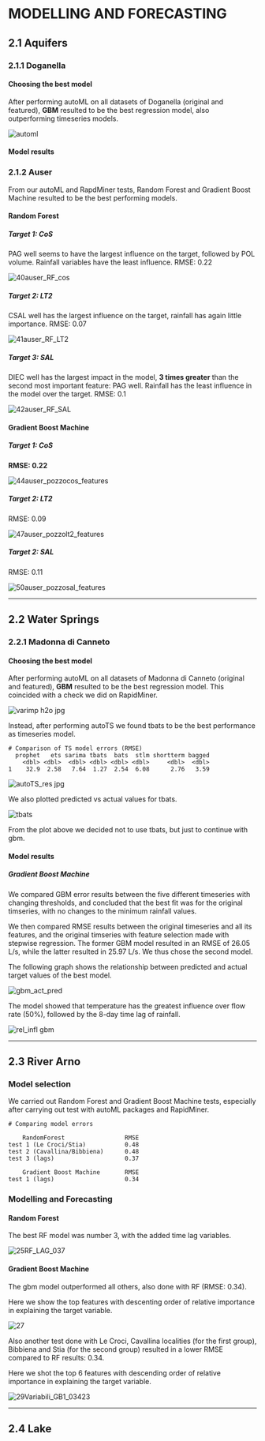 # MODELLING AND FORECASTING

## 2.1 Aquifers

### 2.1.1 Doganella 

#### Choosing the best model 

After performing autoML on all datasets of Doganella (original and featured), **GBM** resulted to be the best regression model, also outperforming timeseries models. 

![automl](https://user-images.githubusercontent.com/43357858/109181335-19fbef00-778c-11eb-970d-1bf53a9c1d43.png)

#### Model results 


### 2.1.2 Auser 

From our autoML and RapdMiner tests, Random Forest and Gradient Boost Machine resulted to be the best performing models. 

#### Random Forest 

##### Target 1: CoS

PAG well seems to have the largest influence on the target, followed by POL volume. Rainfall variables have the least influence. RMSE: 0.22

![40auser_RF_cos](https://user-images.githubusercontent.com/43357858/109322978-3adb4780-7853-11eb-90f2-1333a359c5a3.jpg)

##### Target 2: LT2 

CSAL well has the largest influence on the target, rainfall has again little importance. RMSE: 0.07

![41auser_RF_LT2](https://user-images.githubusercontent.com/43357858/109323134-69f1b900-7853-11eb-8628-5e1a61bcb6df.jpg)

##### Target 3: SAL

DIEC well has the largest impact in the model, **3 times greater** than the second most important feature: PAG well. Rainfall has the least influence in the model over the target. RMSE: 0.1

![42auser_RF_SAL](https://user-images.githubusercontent.com/43357858/109323317-a1606580-7853-11eb-8ff4-947e1d8f1964.jpg)

#### Gradient Boost Machine 

##### Target 1: CoS 

**RMSE: 0.22**

![44auser_pozzocos_features](https://user-images.githubusercontent.com/43357858/109323948-52ff9680-7854-11eb-9bf0-992f3348a8e7.jpg)

##### Target 2: LT2 

RMSE: 0.09

![47auser_pozzolt2_features](https://user-images.githubusercontent.com/43357858/109323997-63b00c80-7854-11eb-811e-f06a3484ac31.jpg)

##### Target 2: SAL

RMSE: 0.11

![50auser_pozzosal_features](https://user-images.githubusercontent.com/43357858/109324168-95c16e80-7854-11eb-9aae-fa4ecabea7ee.jpg)

--------------------------------------------------

## 2.2 Water Springs

### 2.2.1 Madonna di Canneto

#### Choosing the best model

After performing autoML on all datasets of Madonna di Canneto (original and featured), **GBM** resulted to be the best regression model. This coincided with a check we did on RapidMiner.

  ![varimp h2o jpg](https://user-images.githubusercontent.com/43357858/108821918-9d67e580-75be-11eb-82ec-276d1e28cbe2.png)

Instead, after performing autoTS we found tbats to be the best performance as timeseries model.

```
# Comparison of TS model errors (RMSE)
  prophet   ets sarima tbats  bats  stlm shortterm bagged
    <dbl> <dbl>  <dbl> <dbl> <dbl> <dbl>     <dbl>  <dbl>
1    32.9  2.58   7.64  1.27  2.54  6.08      2.76   3.59
```

![autoTS_res jpg](https://user-images.githubusercontent.com/43357858/108823840-431c5400-75c1-11eb-99e0-e8cb8dd83e10.png)

We also plotted predicted vs actual values for tbats.

![tbats](https://user-images.githubusercontent.com/43357858/108824227-c76ed700-75c1-11eb-90ab-e921b2c10269.jpg)

From the plot above we decided not to use tbats, but just to continue with gbm. 

#### Model results 

##### Gradient Boost Machine 

We compared GBM error results between the five different timeseries with changing thresholds, and concluded that the best fit was for the original timseries, with no changes to the minimum rainfall values. 

We then compared RMSE results between the original timeseries and all its features, and the original timseries with feature selection made with stepwise regression. The former GBM model resulted in an RMSE of 26.05 L/s, while the latter resulted in 25.97 L/s. We thus chose the second model. 

The following graph shows the relationship between predicted and actual target values of the best model. 

![gbm_act_pred](https://user-images.githubusercontent.com/43357858/108829952-179d6780-75c9-11eb-8271-834b9b4456b1.jpg)

The model showed that temperature has the greatest influence over flow rate (50%), followed by the 8-day time lag of rainfall. 

![rel_infl gbm](https://user-images.githubusercontent.com/43357858/108829984-1f5d0c00-75c9-11eb-9920-d2bbc18bc9cc.jpg)

----------------------------------------------------

## 2.3 River Arno

### Model selection 

We carried out Random Forest and Gradient Boost Machine tests, especially after carrying out test with autoML packages and RapidMiner.

```
# Comparing model errors

    RandomForest                 RMSE                 
test 1 (Le Croci/Stia)           0.48
test 2 (Cavallina/Bibbiena)      0.48
test 3 (lags)                    0.37

    Gradient Boost Machine       RMSE
test 1 (lags)                    0.34
```

### Modelling and Forecasting 

#### Random Forest 

The best RF model was number 3, with the added time lag variables. 

![25RF_LAG_037](https://user-images.githubusercontent.com/43357858/109146846-9b3f8b80-7764-11eb-9e5c-e60628f8b9d6.jpg)

#### Gradient Boost Machine 

The gbm model outperformed all others, also done with RF (RMSE: 0.34).

Here we show the top features with descenting order of relative importance in explaining the target variable. 

![27](https://user-images.githubusercontent.com/43357858/109147104-ebb6e900-7764-11eb-82a8-79822211d4c0.jpg)

Also another test done with Le Croci, Cavallina localities (for the first group), Bibbiena and Stia (for the second group) resulted in a lower RMSE compared to RF results: 0.34. 

Here we shot the top 6 features with descending order of relative importance in explaining the target variable. 

![29Variabili_GB1_03423](https://user-images.githubusercontent.com/43357858/109147499-5cf69c00-7765-11eb-9ece-c143455c3f9a.jpg)

-----------------------------------------------

## 2.4 Lake